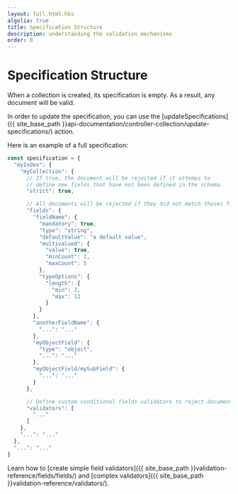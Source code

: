 ```yaml
---
layout: full.html.hbs
algolia: true
title: Specification Structure
description: understanding the validation mechanisms
order: 0
---
```


# Specification Structure

When a collection is created, its specification is empty. As a result, any document will be valid.

In order to update the specification, you can use the [updateSpecifications]({{ site_base_path }}api-documentation/controller-collection/update-specifications/) action.

Here is an example of a full specification:

```js
const specification = {
  "myIndex": {
    "myCollection": {
      // If true, the document will be rejected if it attemps to
      // define new fields that have not been defined in the schema.
      "strict": true,

      // All documents will be rejected if they did not match theses fields validators
      "fields": {
        "fieldName": {
          "mandatory": true,
          "type": "string",
          "defaultValue": "a default value",
          "multivalued": {
            "value": true,
            "minCount": 1,
            "maxCount": 5
          },
          "typeOptions": {
            "length": {
              "min": 2,
              "max": 12
            }
          }
        },
        "anotherFieldName": {
          "...": "..."
        },
        "myObjectField": {
          "type": "object",
          "...": "..."
        },
        "myObjectField/mySubField": {
          "...": "..."
        }
      },

      // Define custom conditional fields validators to reject document if they meet filters
      "validators": [
        "..."
      ]
    },
    "...": "..."
  },
  "...": "..."
}
```

Learn how to [create simple field validators]({{ site_base_path }}validation-reference/fields/fields/) and [complex validators]({{ site_base_path }}validation-reference/validators/).
